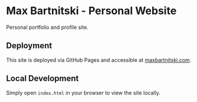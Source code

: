 # Max Bartnitski - Personal Website

Personal portfolio and profile site.

## Deployment

This site is deployed via GitHub Pages and accessible at [maxbartnitski.com](https://maxbartnitski.com).

## Local Development

Simply open `index.html` in your browser to view the site locally.

